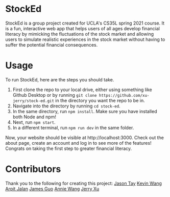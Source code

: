 # StockEd

StockEd is a group project created for UCLA's CS35L spring 2021 course. It is a fun, interactive web app that helps users of all ages develop financial literacy by mimicking the fluctuations of the stock market and allowing users to simulate realistic experiences in the stock market without having to suffer the potential financial consequences.

# Usage
To run StockEd, here are the steps you should take.
1. First clone the repo to your local drive, either using something like Github Desktop or by running `git clone https://github.com/xu-jerry/stock-ed.git` in the directory you want the repo to be in.
2. Navigate into the directory by running `cd stock-ed`.
2. In the same directory, run `npm install`. Make sure you have installed both Node and npm!
3. Next, run `npm start`.
4. In a different terminal, run `npm run dev` in the same folder.

Now, your website should be visible at http://localhost:3000. Check out the about page, create an account and log in to see more of the features! Congrats on taking the first step to greater financial literacy.

# Contributors
Thank you to the following for creating this project:
[Jason Tay](https://github.com/jason2020)
[Kevin Wang](https://github.com/kwang1083)
[Arpit Jalan](https://github.com/arpitjalan18)
[James Guo](https://github.com/jamesg6197)
[Annie Wang](https://github.com/anicawang)
[Jerry Xu](https://github.com/xu-jerry)